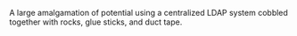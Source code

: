 A large amalgamation of potential using a centralized LDAP system cobbled together with rocks, glue sticks, and duct tape.
